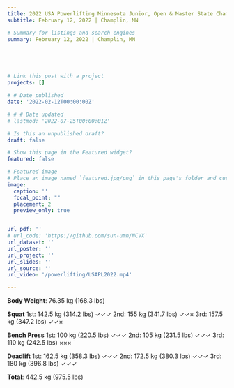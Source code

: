 ```yaml
---
title: 2022 USA Powerlifting Minnesota Junior, Open & Master State Championships
subtitle: February 12, 2022 | Champlin, MN

# Summary for listings and search engines
summary: February 12, 2022 | Champlin, MN





# Link this post with a project
projects: []

# # Date published
date: '2022-02-12T00:00:00Z'

# # # Date updated
# lastmod: '2022-07-25T00:00:01Z'

# Is this an unpublished draft?
draft: false

# Show this page in the Featured widget?
featured: false

# Featured image
# Place an image named `featured.jpg/png` in this page's folder and customize its options here.
image:
  caption: ''
  focal_point: ""
  placement: 2
  preview_only: true


url_pdf: ''
# url_code: 'https://github.com/sun-umn/NCVX'
url_dataset: ''
url_poster: ''
url_project: ''
url_slides: ''
url_source: ''
url_video: '/powerlifting/USAPL2022.mp4'

---
```


**Body Weight**: 76.35 kg (168.3 lbs)

**Squat**
1st: 142.5 kg (314.2 lbs) ✓✓✓        2nd: 155 kg (341.7 lbs) ✓✓×          3rd: 157.5 kg (347.2 lbs) ✓✓×

**Bench Press**
1st: 100 kg (220.5 lbs) ✓✓✓           2nd: 105 kg (231.5 lbs) ✓✓✓          3rd: 110 kg (242.5 lbs) ×××

**Deadlift**
1st: 162.5 kg (358.3 lbs) ✓✓✓        2nd: 172.5 kg (380.3 lbs) ✓✓✓      3rd: 180 kg (396.8 lbs) ✓✓✓

**Total**: 442.5 kg (975.5 lbs)